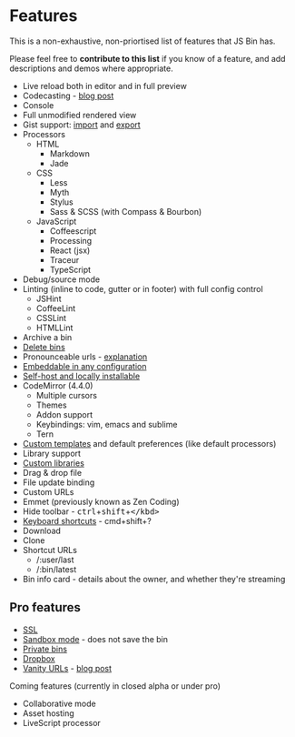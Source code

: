 # Features

This is a non-exhaustive, non-priortised list of features that JS Bin has.

Please feel free to **contribute to this list** if you know of a feature, and add descriptions and demos where appropriate.

* Live reload both in editor and in full preview
* Codecasting - [blog post](http://remysharp.com/2013/11/14/what-is-codecasting/)
* Console
* Full unmodified rendered view
* Gist support: [import](/help/import-gists) and [export](/help/export-gist)
* Processors
  * HTML
    * Markdown
    * Jade
  * CSS
    * Less
    * Myth
    * Stylus
    * Sass & SCSS (with Compass & Bourbon)
  * JavaScript
    * Coffeescript
    * Processing
    * React (jsx)
    * Traceur
    * TypeScript
* Debug/source mode
* Linting (inline to code, gutter or in footer) with full config control
  * JSHint
  * CoffeeLint
  * CSSLint
  * HTMLLint
* Archive a bin
* [Delete bins](/help/delete-a-bin)
* Pronounceable urls - [explanation](/help/pronounceable-urls)
* [Embeddable in any configuration](/help/how-can-i-embed-jsbin)
* [Self-host and locally installable](/help/running-a-local-copy-of-jsbin)
* CodeMirror (4.4.0)
  * Multiple cursors
  * Themes
  * Addon support
  * Keybindings: vim, emacs and sublime
  * Tern
* [Custom templates](/help/defaults-in-bins) and default preferences (like default processors)
* Library support
* [Custom libraries](/help/adding-custom-libraries)
* Drag & drop file
* File update binding
* Custom URLs
* Emmet (previously known as Zen Coding)
* Hide toolbar - <kbd>ctrl</kbd>+<kbd>shift</kbd>+<kbd>\</kbd>
* [Keyboard shortcuts](/help/keyboard-shortcuts) - cmd+shift+?
* Download
* Clone
* Shortcut URLs
  * /:user/last
  * /:bin/latest
* Bin info card - details about the owner, and whether they're streaming

## Pro features

* [SSL](/help/ssl-opt-in)
* [Sandbox mode](/help/sandbox-mode) - does not save the bin
* [Private bins](/help/private-bins)
* [Dropbox](/help/dropbox)
* [Vanity URLs](/help/pro#vanityurls) - [blog post](/blog/twdtw-4-tern-pro-features#upcomingprofeaturevanityurls)

Coming features (currently in closed alpha or under pro)

* Collaborative mode
* Asset hosting
* LiveScript processor
